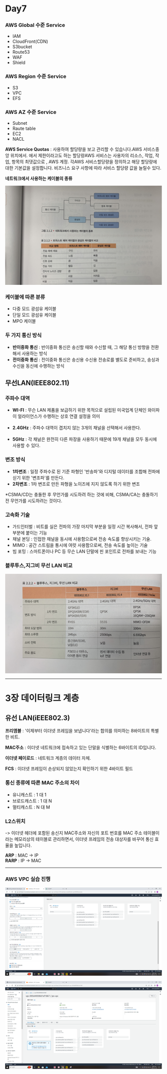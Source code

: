 # Day7

### AWS Global 수준 Service
- IAM
- CloudFront(CDN)
- S3bucket
- Route53
- WAF
- Shield

### AWS Region 수준 Service
- S3
- VPC
- EFS

### AWS AZ 수준 Service
- Subnet
- Raute table
- EC2
- NACL


**AWS Service Quotas** : 사용하여 할당량을 보고 관리할 수 있습니다.AWS 서비스중앙 위치에서. 에서 제한이라고도 하는 할당량AWS 서비스는 사용자의 리소스, 작업, 작업, 항목의 최댓값으로
, AWS 계정. 각AWS 서비스할당량을 정의하고 해당 할당량에 대한 기본값을 설정합니다. 비즈니스 요구 사항에 따라 서비스 할당량 값을 늘릴수 있다.


**네트워크에서 사용하는 케이블의 종류**

![사진](../images/케이블종류.jpg)


### 케이블에 따른 분류
- 다중 모드 광섬유 케이블
- 단일 모드 광섬유 케이블
- MPO 케이블

### 두 가지 통신 방식
- **반이중화 통신** : 반이중화 통신은 송신할 때와 수신할 때, 그 해당 통신 방향을 전환해서 사용하는 방식
- **전이중화 통신** : 전이중화 통신은 송신용 수신용 전송로를 별도로 준비하고, 송싱과 수신을 동신에 수행하는 방식


## 무선LAN(IEEE802.11)

### 주파수 대역
- **WI-FI** : 무슨 LAN 제품을 보급하기 위한 목적으로 설립된 미국업계 단체인 와이파이 얼라이언스가 수행하는 상호 연결 설정을 의미<br><br>
- **2.4GHz** : 주파수 대역이 겹치지 않는 3개의 채널을 선택해서 사용한다.<br><br>
- **5GHz** : 각 채널은 완전히 다른 파장을 사용하기 때문에 19개 채널을 모두 동시에 사용할 수 있다.

### 변조 방식
- **1차변조** : 일정 주파수로 된 기준 파형인 '반송파'와 디지털 데이터를 조합해 전파에 싣기 위한 '변조파'를 만든다.
- **2차변조** : 1차 변조로 만든 파형을 노이즈에 지지 않도록 하기 위한 변조

*CSMA/CD는 충돌한 후 무언가를 시도하려 하는 것에 비해, CSMA/CA는 충돌하기 전 무언가를 시도하려는 것이다.

### 고속화 기술
- 가드인터벌 : 비트를 실은 전파의 가장 마지막 부분을 일정 시간 복사해서, 전파 앞부분에 붙이는 기능
- 채널 본딩 : 인접한 채널을 동시에 사용함으로써 전송 속도를 향상시키는 기술.
- MIMO : 공간 스트림을 통시에 여럿 사용함으로써, 전송 속도를 높이는 기술
- 빔 포밍 : 스마트폰이나 PC 등 무슨 LAN 단말에 핀 포인트로 전파를 보내는 기능

### 블루투스,지그비 무선 LAN 비교

![사진](../images/LAN비교.jpg)

---

# 3장 데이터링크 계층

## 유선 LAN(iEEE802.3)

**프리앰블** : '이제부터 이더넷 프레임을 보냅니다'라는 합의를 의미하는 8바이트의 특별한 비트.

**MAC주소** : 이더넷 네트워크에 접속하고 있는 단말을 식별하는 6바이트의 ID입니다.

**이더넷 페이로드** : 네트워크 계층의 데이터 자체.

**FCS** : 이더넷 프레임이 손상되지 않았는지 확인하기 위한 4바이트 필드

### 통신 종류에 따른 MAC 주소의 차이
- 유니캐스트 : 1 대 1
- 브로드캐스트 : 1 대 N
- 멀티캐스트 : N 대 M

### L2스위치
-> 이더넷 헤더에 포함된 송신지 MAC주소와 자신의 포트 번호를 MAC 주소 테이블이라는 메모리상의 테이블로 관리하면서, 이더넷 프레임의 전송
대상자를 바꾸어 통신 효율을 높입니다.

**ARP** : MAC -> IP <br>
**RARP** : IP -> MAC

---

### AWS VPC 실습 진행

![사진](../images/vpc생성.png)

![사진](../images/vpc정보.png)





